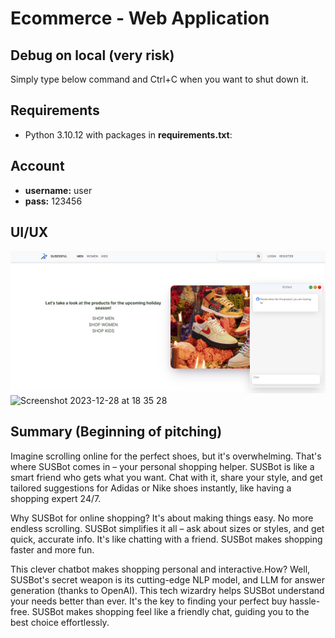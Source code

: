 # Ecommerce - Web Application

## Debug on local (very risk)
Simply type below command and Ctrl+C when you want to shut down it.

## Requirements
- Python 3.10.12 with packages in **requirements.txt**:

## Account

- **username:** user
- **pass:** 123456
  

## UI/UX
    
<img width="800" alt="UI/UX" src="app/static/images/ui-demo.png">
<img width="800" alt="Screenshot 2023-12-28 at 18 35 28" src="https://github.com/lcmd65/ecommerce-app/assets/93373784/f02cd9d1-f533-4890-8268-a298b3eef3b9">

## Summary (Beginning of pitching)

Imagine scrolling online for the perfect shoes, but it's overwhelming. That's where SUSBot comes in – your personal shopping helper. SUSBot is like a smart friend who gets what you want. Chat with it, share your style, and get tailored suggestions for Adidas or Nike shoes instantly, like having a shopping expert 24/7.

Why SUSBot for online shopping? It's about making things easy. No more endless scrolling. SUSBot simplifies it all – ask about sizes or styles, and get quick, accurate info. It's like chatting with a friend. SUSBot makes shopping faster and more fun.

This clever chatbot makes shopping personal and interactive.How? Well, SUSBot's secret weapon is its cutting-edge NLP model, and LLM for answer generation (thanks to OpenAI). This tech wizardry helps SUSBot understand your needs better than ever. It's the key to finding your perfect buy hassle-free. SUSBot makes shopping feel like a friendly chat, guiding you to the best choice effortlessly.
